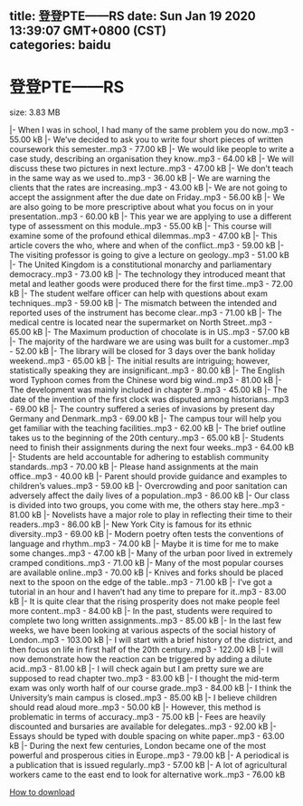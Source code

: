 
title: 登登PTE——RS
date: Sun Jan 19 2020 13:39:07 GMT+0800 (CST)    
categories: baidu
---

# 登登PTE——RS
size: 3.83 MB
 
 
|- When I was in school, I had many of the same problem you do now..mp3 - 55.00 kB
|- We’ve decided to ask you to write four short pieces of written coursework this semester..mp3 - 77.00 kB
|- We would like people to write a case study, describing an organisation they know..mp3 - 64.00 kB
|- We will discuss these two pictures in next lecture..mp3 - 47.00 kB
|- We don’t teach in the same way as we used to..mp3 - 36.00 kB
|- We are warning the clients that the rates are increasing..mp3 - 43.00 kB
|- We are not going to accept the assignment after the due date on Friday..mp3 - 56.00 kB
|- We are also going to be more prescriptive about what you focus on in your presentation..mp3 - 60.00 kB
|- This year we are applying to use a different type of assessment on this module..mp3 - 55.00 kB
|- This course will examine some of the profound ethical dilemmas..mp3 - 47.00 kB
|- This article covers the who, where and when of the conflict..mp3 - 59.00 kB
|- The visiting professor is going to give a lecture on geology..mp3 - 51.00 kB
|- The United Kingdom is a constitutional monarchy and parliamentary democracy..mp3 - 73.00 kB
|- The technology they introduced meant that metal and leather goods were produced there for the first time..mp3 - 72.00 kB
|- The student welfare officer can help with questions about exam techniques..mp3 - 59.00 kB
|- The mismatch between the intended and reported uses of the instrument has become clear..mp3 - 71.00 kB
|- The medical centre is located near the supermarket on North Street..mp3 - 65.00 kB
|- The Maximum production of chocolate is in US..mp3 - 57.00 kB
|- The majority of the hardware we are using was built for a customer..mp3 - 52.00 kB
|- The library will be closed for 3 days over the bank holiday weekend..mp3 - 65.00 kB
|- The initial results are intriguing; however, statistically speaking they are insignificant..mp3 - 80.00 kB
|- The English word Typhoon comes from the Chinese word big wind..mp3 - 81.00 kB
|- The development was mainly included in chapter 9..mp3 - 45.00 kB
|- The date of the invention of the first clock was disputed among historians..mp3 - 69.00 kB
|- The country suffered a series of invasions by present day Germany and Denmark..mp3 - 69.00 kB
|- The campus tour will help you get familiar with the teaching facilities..mp3 - 62.00 kB
|- The brief outline takes us to the beginning of the 20th century..mp3 - 65.00 kB
|- Students need to finish their assignments during the next four weeks..mp3 - 64.00 kB
|- Students are held accountable for adhering to establish community standards..mp3 - 70.00 kB
|- Please hand assignments at the main office..mp3 - 40.00 kB
|- Parent should provide guidance and examples to children’s values..mp3 - 59.00 kB
|- Overcrowding and poor sanitation can adversely affect the daily lives of a population..mp3 - 86.00 kB
|- Our class is divided into two groups, you come with me, the others stay here..mp3 - 81.00 kB
|- Novelists have a major role to play in reflecting their time to their readers..mp3 - 86.00 kB
|- New York City is famous for its ethnic diversity..mp3 - 69.00 kB
|- Modern poetry often tests the conventions of language and rhythm..mp3 - 74.00 kB
|- Maybe it is time for me to make some changes..mp3 - 47.00 kB
|- Many of the urban poor lived in extremely cramped conditions..mp3 - 71.00 kB
|- Many of the most popular courses are available online..mp3 - 70.00 kB
|- Knives and forks should be placed next to the spoon on the edge of the table..mp3 - 71.00 kB
|- I’ve got a tutorial in an hour and I haven’t had any time to prepare for it..mp3 - 83.00 kB
|- It is quite clear that the rising prosperity does not make people feel more content..mp3 - 84.00 kB
|- In the past, students were required to complete two long written assignments..mp3 - 85.00 kB
|- In the last few weeks, we have been looking at various aspects of the social history of London..mp3 - 103.00 kB
|- I will start with a brief history of the district, and then focus on life in first half of the 20th century..mp3 - 122.00 kB
|- I will now demonstrate how the reaction can be triggered by adding a dilute acid..mp3 - 81.00 kB
|- I will check again but I am pretty sure we are supposed to read chapter two..mp3 - 83.00 kB
|- I thought the mid-term exam was only worth half of our course grade..mp3 - 84.00 kB
|- I think the University’s main campus is closed..mp3 - 85.00 kB
|- I believe children should read aloud more..mp3 - 50.00 kB
|- However, this method is problematic in terms of accuracy..mp3 - 75.00 kB
|- Fees are heavily discounted and bursaries are available for delegates..mp3 - 92.00 kB
|- Essays should be typed with double spacing on white paper..mp3 - 63.00 kB
|- During the next few centuries, London became one of the most powerful and prosperous cities in Europe..mp3 - 79.00 kB
|- A periodical is a publication that is issued regularly..mp3 - 57.00 kB
|- A lot of agricultural workers came to the east end to look for alternative work..mp3 - 76.00 kB

[How to download](https://bpcam.bemobtrk.com/go/2ceec3aa-1ca2-46d6-b9ff-aaa5c184517c?jno=1013)
